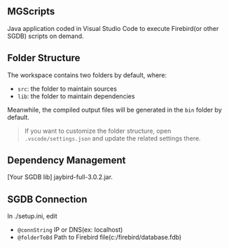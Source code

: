 ## MGScripts

Java application coded in Visual Studio Code to execute Firebird(or other SGDB) scripts on demand.

## Folder Structure

The workspace contains two folders by default, where:

- `src`: the folder to maintain sources
- `lib`: the folder to maintain dependencies

Meanwhile, the compiled output files will be generated in the `bin` folder by default.

> If you want to customize the folder structure, open `.vscode/settings.json` and update the related settings there.

## Dependency Management

[Your SGDB lib] jaybird-full-3.0.2.jar.

## SGDB Connection

In ./setup.ini, edit 
- `@connString` IP or DNS(ex: localhost)
- `@folderToBd` Path to Firebird file(c:/firebird/database.fdb)
